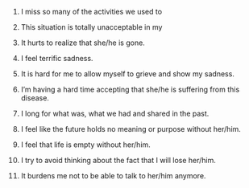 1. I miss so many of the activities we used to

2. This situation is totally unacceptable in my
3. It hurts to realize that she/he is gone.
4. I feel terrific sadness.
5. It is hard for me to allow myself to grieve
and show my sadness.
6. I’m having a hard time accepting that she/he
is suffering from this disease. 
7. I long for what was, what we had and shared
in the past. 
8. I feel like the future holds no meaning or
purpose without her/him. 
9. I feel that life is empty without her/him.

10. I try to avoid thinking about the fact that I
will lose her/him. 
11. It burdens me not to be able to talk to
her/him anymore. 

<br>

